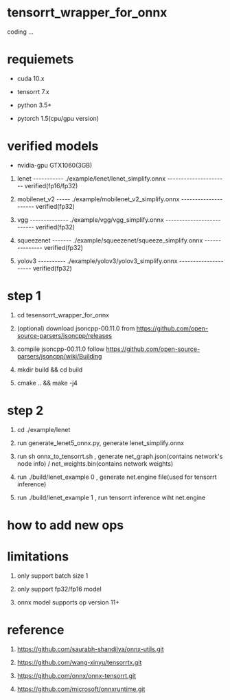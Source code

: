 # tensorrt_wrapper_for_onnx
coding ...

# requiemets
* cuda 10.x

* tensorrt 7.x

* python 3.5+

* pytorch 1.5(cpu/gpu version)


# verified models
* nvidia-gpu  GTX1060(3GB)

1. lenet  ----------- ./example/lenet/lenet_simplify.onnx ---------------------- verified(fp16/fp32)

2. mobilenet_v2 ----- ./example/mobilenet_v2_simplify.onnx --------------------- verified(fp32)

3. vgg -------------- ./example/vgg/vgg_simplify.onnx -------------------------- verified(fp32)

4. squeezenet ------- ./example/squeezenet/squeeze_simplify.onnx --------------- verified(fp32)

5. yolov3 ---------- ./example/yolov3/yolov3_simplify.onnx --------------------- verified(fp32)

# step 1
1. cd tesensorrt_wrapper_for_onnx

2. (optional) download jsoncpp-00.11.0 from https://github.com/open-source-parsers/jsoncpp/releases  

3. compile jsoncpp-00.11.0 follow https://github.com/open-source-parsers/jsoncpp/wiki/Building

4. mkdir build && cd build

5. cmake .. && make -j4

# step 2
1. cd ./example/lenet

2. run generate_lenet5_onnx.py, generate lenet_simplify.onnx

3. run sh onnx_to_tensorrt.sh , generate net_graph.json(contains network's node info) / net_weights.bin(contains network weights)

4. run ./build/lenet_example 0 , generate net.engine file(used for tensorrt inference)

5. run ./build/lenet_example 1 , run tensorrt inference wiht net.engine

# how to add new ops



# limitations
1. only support batch size 1

2. only support fp32/fp16 model

3. onnx model supports op version 11+


# reference
1. https://github.com/saurabh-shandilya/onnx-utils.git

2. https://github.com/wang-xinyu/tensorrtx.git

3. https://github.com/onnx/onnx-tensorrt.git

4. https://github.com/microsoft/onnxruntime.git
